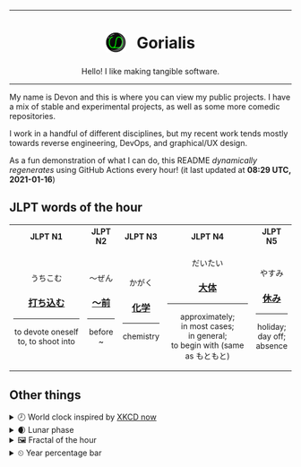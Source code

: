 ***

<h1 align="center">
<sub>
    <img src="readme/resources/avatar.png" height="36">
</sub>
&nbsp;
Gorialis
</h1>
<p align="center">
Hello! I like making tangible software.
</p>

***

My name is Devon and this is where you can view my public projects. I have a mix of stable and experimental projects, as well as some more comedic repositories.

I work in a handful of different disciplines, but my recent work tends mostly towards reverse engineering, DevOps, and graphical/UX design.

As a fun demonstration of what I can do, this README *dynamically regenerates* using GitHub Actions every hour! (it last updated at **08:29 UTC, 2021-01-16**)

<h2>JLPT words of the hour</h2>
<table>
    <tr>
        <th>JLPT N1</th>
        <th>JLPT N2</th>
        <th>JLPT N3</th>
        <th>JLPT N4</th>
        <th>JLPT N5</th>
    </tr>
    <tr>
        <td>
            <p align="center">うちこむ</p>
            <h3 align="center"><b><a href="https://jisho.org/search/%E6%89%93%E3%81%A1%E8%BE%BC%E3%82%80">打ち込む</a></b></h3>
            <hr>
            <p align="center">to devote oneself to,<wbr> to shoot into</p>
        </td>
        <td>
            <p align="center">～ぜん</p>
            <h3 align="center"><b><a href="https://jisho.org/search/%EF%BD%9E%E5%89%8D">～前</a></b></h3>
            <hr>
            <p align="center">before ~</p>
        </td>
        <td>
            <p align="center">かがく</p>
            <h3 align="center"><b><a href="https://jisho.org/search/%E5%8C%96%E5%AD%A6">化学</a></b></h3>
            <hr>
            <p align="center">chemistry</p>
        </td>
        <td>
            <p align="center">だいたい</p>
            <h3 align="center"><b><a href="https://jisho.org/search/%E5%A4%A7%E4%BD%93">大体</a></b></h3>
            <hr>
            <p align="center">approximately;<br> in most cases;<br> in general;<br> to begin with (same as もともと)</p>
        </td>
        <td>
            <p align="center">やすみ</p>
            <h3 align="center"><b><a href="https://jisho.org/search/%E4%BC%91%E3%81%BF">休み</a></b></h3>
            <hr>
            <p align="center">holiday;<br> day off;<br> absence</p>
        </td>
    </tr>
</table>

<h2>Other things</h2>
<details>
<summary>🕗  World clock inspired by <a href="https://xkcd.com/now">XKCD now</a></summary>

> <img src="generated/now.png" width="512">

</details>
<details>
<summary>🌒 Lunar phase</summary>

The moon is approximately 12.69% through its phase (Waxing Crescent).

</details>
<details>
<summary>&#x1f5bc; Fractal of the hour</summary>

> <img src="generated/fractal.png" width="512">

</details>
<details>
<summary>&#x23f2; Year percentage bar</summary>
<pre><code>2021 [▁▁▁▁▁▁▁▁▁▁▁▁▁▁▁▁▁▁▁▁] 4.21%</code></pre>
</details>
